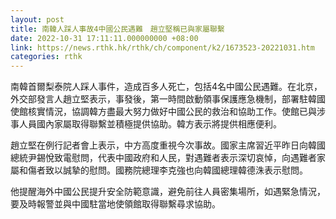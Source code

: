 ```yaml
---
layout: post
title: 南韓人踩人事故4中國公民遇難　趙立堅稱已與家屬聯繫
date: 2022-10-31 17:11:11.000000000 +08:00
link: https://news.rthk.hk/rthk/ch/component/k2/1673523-20221031.htm
categories: rthk
---
```


南韓首爾梨泰院人踩人事件，造成百多人死亡，包括4名中國公民遇難。在北京，外交部發言人趙立堅表示，事發後，第一時間啟動領事保護應急機制，部署駐韓國使館核實情況，協調韓方盡最大努力做好中國公民的救治和協助工作。使館已與涉事人員國內家屬取得聯繫並積極提供協助。韓方表示將提供相應便利。

趙立堅在例行記者會上表示，中方高度重視今次事故。國家主席習近平昨日向韓國總統尹錫悅致電慰問，代表中國政府和人民，對遇難者表示深切哀悼，向遇難者家屬和傷者致以誠摯的慰問。國務院總理李克強也向韓國總理韓德洙表示慰問。

他提醒海外中國公民提升安全防範意識，避免前往人員密集場所，如遇緊急情況，要及時報警並與中國駐當地使領館取得聯繫尋求協助。
